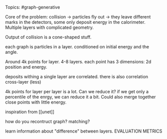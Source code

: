 Topics: #graph-generative 

Core of the problem: collision -> particles fly out -> they leave different marks in the detectors, some only deposit energy in the calorimeter. Multiple layers with complicated geometry.

Output of collision is a cone-shaped stuff.

each graph is particles in a layer. conditioned on initial energy and the angle.

Around 4k points for layer. 4-8 layers. each point has 3 dimensions: 2d position and energy.

deposits withing a single layer are correlated. there is also correlation cross-layer (less)


4k points for layer per layer is a lot. Can we reduce it? if we get only a percentile of the enrgy, we can reduce it a bit. Could also merge together close points with little energy.

inspiration from [[unet]]


how do you recontruct graph? matching?




learn information about "difference" between layers.
EVALUATION METRICS

